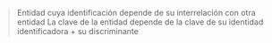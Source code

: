 > Entidad cuya identificación depende de su interrelación con otra entidad
La clave de la entidad depende de la clave de su identidad identificadora + su discriminante